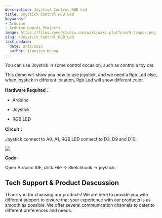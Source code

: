 ```yaml
---
description: Joystick Control RGB Led
title: Joystick Control RGB Led
keywords:
- Arduino
- Arduino_Boards_Projects
image: https://files.seeedstudio.com/wiki/wiki-platform/S-tempor.png
slug: /Joystick_Control_RGB_Led
last_update:
  date: 2/15/2023
  author: jianjing Huang
---
```


<!-- ---
name: Joystick Control RGB Led
category: Tutorial
oldwikiname:  Joystick Control RGB Led
prodimagename:
surveyurl: https://www.research.net/r/Joystick_Control_RGB_Led
--- -->

You can use Joystick in some control occasion, such as control a toy car.

This demo will show you how to use joystick, and we need a Rgb Led else, when joystick in different location, Rgb Led will show different color.

**Hardware Required：**

* Arduino

* Joystick

* RGB LED

**Circuit：**

Joystick connect to A0, A1, RGB LED connect to D3, D9 and D10.

![](https://files.seeedstudio.com/wiki/Joystick_Control_RGB_Led/img/Sidekick_38_1.png)

**Code:**

Open Arduino IDE, click File -&gt; Sketchbook -&gt; joystick.

## Tech Support & Product Descussion

Thank you for choosing our products! We are here to provide you with different support to ensure that your experience with our products is as smooth as possible. We offer several communication channels to cater to different preferences and needs.

<div class="button_tech_support_container">
<a href="https://forum.seeedstudio.com/" class="button_forum"></a> 
<a href="https://www.seeedstudio.com/contacts" class="button_email"></a>
</div>

<div class="button_tech_support_container">
<a href="https://discord.gg/eWkprNDMU7" class="button_discord"></a> 
<a href="https://github.com/Seeed-Studio/wiki-documents/discussions/69" class="button_discussion"></a>
</div>

